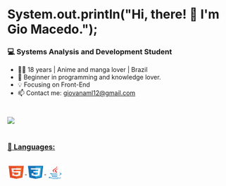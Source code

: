 # System.out.println("Hi, there! 👋 I'm Gio Macedo.");

### 💻 Systems Analysis and Development Student

- 👩‍💻 18 years | Anime and manga lover | Brazil
- 📘 Beginner in programming and knowledge lover.
- 💡 Focusing on Front-End
- 📫 Contact me: giovanaml12@gmail.com

#

<div>
  <a href="https://github.com/giovanamacedo">
  <img height="180em" src="https://github-readme-stats.vercel.app/api?username=giovanamacedo&show_icons=true&theme=omni&include_all_commits=true&count_private=true"/>
</div>

#
### 📍 Languages:
  
<div style="display: inline_block"><br>
  <img align="center" alt="Rafa-HTML" height="30" width="40" src="https://raw.githubusercontent.com/devicons/devicon/master/icons/html5/html5-original.svg">
  <img align="center" alt="Rafa-CSS" height="30" width="40" src="https://raw.githubusercontent.com/devicons/devicon/master/icons/css3/css3-original.svg">
  <img align="center" alt="Java" height="30" width="40" src="https://github.com/devicons/devicon/blob/9f4f5cdb393299a81125eb5127929ea7bfe42889/icons/java/java-original.svg">
</div>
